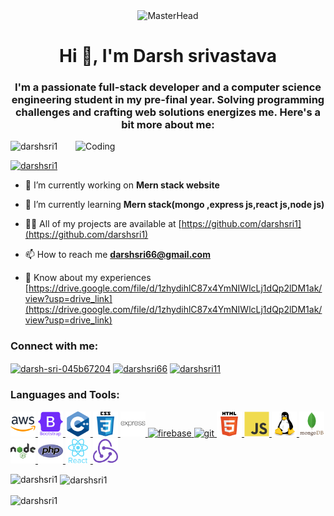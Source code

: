 <div align="center">
    <img src="https://miro.medium.com/v2/resize:fit:800/0*XH3rLskyOsCqVV-j.jpg" alt="MasterHead">
</div>
<h1 align="center">Hi 👋, I'm Darsh srivastava</h1>
<h3 align="center">I'm a passionate full-stack developer and a computer science engineering student in my pre-final year. Solving programming challenges and crafting web solutions energizes me. Here's a bit more about me:</h3>
<img align="right" alt="Coding" width="400" src="https://cdn.dribbble.com/users/1162077/screenshots/3848914/programmer.gif">
<p align="left"> <img src="https://komarev.com/ghpvc/?username=darshsri1&label=Profile%20views&color=0e75b6&style=flat" alt="darshsri1" /> </p>

<p align="left"> <a href="https://github.com/ryo-ma/github-profile-trophy"><img src="https://github-profile-trophy.vercel.app/?username=darshsri1" alt="darshsri1" /></a> </p>

- 🔭 I’m currently working on **Mern stack website**

- 🌱 I’m currently learning **Mern stack(mongo ,express js,react js,node js)**

- 👨‍💻 All of my projects are available at [https://github.com/darshsri1](https://github.com/darshsri1)

- 📫 How to reach me **darshsri66@gmail.com**
- 📄 Know about my experiences [https://drive.google.com/file/d/1zhydihlC87x4YmNIWlcLj1dQp2lDM1ak/view?usp=drive_link](https://drive.google.com/file/d/1zhydihlC87x4YmNIWlcLj1dQp2lDM1ak/view?usp=drive_link)


<h3 align="left">Connect with me:</h3>
<p align="left">
<a href="https://linkedin.com/in/darsh-sri-045b67204" target="blank"><img align="center" src="https://raw.githubusercontent.com/rahuldkjain/github-profile-readme-generator/master/src/images/icons/Social/linked-in-alt.svg" alt="darsh-sri-045b67204" height="30" width="40" /></a>
<a href="https://www.hackerrank.com/darshsri66" target="blank"><img align="center" src="https://raw.githubusercontent.com/rahuldkjain/github-profile-readme-generator/master/src/images/icons/Social/hackerrank.svg" alt="darshsri66" height="30" width="40" /></a>
<a href="https://www.leetcode.com/darshsri11" target="blank"><img align="center" src="https://raw.githubusercontent.com/rahuldkjain/github-profile-readme-generator/master/src/images/icons/Social/leet-code.svg" alt="darshsri11" height="30" width="40" /></a>
</p>

<h3 align="left">Languages and Tools:</h3>
<p align="left"> <a href="https://aws.amazon.com" target="_blank" rel="noreferrer"> <img src="https://raw.githubusercontent.com/devicons/devicon/master/icons/amazonwebservices/amazonwebservices-original-wordmark.svg" alt="aws" width="40" height="40"/> </a> <a href="https://getbootstrap.com" target="_blank" rel="noreferrer"> <img src="https://raw.githubusercontent.com/devicons/devicon/master/icons/bootstrap/bootstrap-plain-wordmark.svg" alt="bootstrap" width="40" height="40"/> </a> <a href="https://www.w3schools.com/cpp/" target="_blank" rel="noreferrer"> <img src="https://raw.githubusercontent.com/devicons/devicon/master/icons/cplusplus/cplusplus-original.svg" alt="cplusplus" width="40" height="40"/> </a> <a href="https://www.w3schools.com/css/" target="_blank" rel="noreferrer"> <img src="https://raw.githubusercontent.com/devicons/devicon/master/icons/css3/css3-original-wordmark.svg" alt="css3" width="40" height="40"/> </a> <a href="https://expressjs.com" target="_blank" rel="noreferrer"> <img src="https://raw.githubusercontent.com/devicons/devicon/master/icons/express/express-original-wordmark.svg" alt="express" width="40" height="40"/> </a> <a href="https://firebase.google.com/" target="_blank" rel="noreferrer"> <img src="https://www.vectorlogo.zone/logos/firebase/firebase-icon.svg" alt="firebase" width="40" height="40"/> </a> <a href="https://git-scm.com/" target="_blank" rel="noreferrer"> <img src="https://www.vectorlogo.zone/logos/git-scm/git-scm-icon.svg" alt="git" width="40" height="40"/> </a> <a href="https://www.w3.org/html/" target="_blank" rel="noreferrer"> <img src="https://raw.githubusercontent.com/devicons/devicon/master/icons/html5/html5-original-wordmark.svg" alt="html5" width="40" height="40"/> </a> <a href="https://developer.mozilla.org/en-US/docs/Web/JavaScript" target="_blank" rel="noreferrer"> <img src="https://raw.githubusercontent.com/devicons/devicon/master/icons/javascript/javascript-original.svg" alt="javascript" width="40" height="40"/> </a> <a href="https://www.linux.org/" target="_blank" rel="noreferrer"> <img src="https://raw.githubusercontent.com/devicons/devicon/master/icons/linux/linux-original.svg" alt="linux" width="40" height="40"/> </a> <a href="https://www.mongodb.com/" target="_blank" rel="noreferrer"> <img src="https://raw.githubusercontent.com/devicons/devicon/master/icons/mongodb/mongodb-original-wordmark.svg" alt="mongodb" width="40" height="40"/> </a> <a href="https://nodejs.org" target="_blank" rel="noreferrer"> <img src="https://raw.githubusercontent.com/devicons/devicon/master/icons/nodejs/nodejs-original-wordmark.svg" alt="nodejs" width="40" height="40"/> </a> <a href="https://www.php.net" target="_blank" rel="noreferrer"> <img src="https://raw.githubusercontent.com/devicons/devicon/master/icons/php/php-original.svg" alt="php" width="40" height="40"/> </a> <a href="https://reactjs.org/" target="_blank" rel="noreferrer"> <img src="https://raw.githubusercontent.com/devicons/devicon/master/icons/react/react-original-wordmark.svg" alt="react" width="40" height="40"/> </a> <a href="https://redux.js.org" target="_blank" rel="noreferrer"> <img src="https://raw.githubusercontent.com/devicons/devicon/master/icons/redux/redux-original.svg" alt="redux" width="40" height="40"/> </a> </p>

<p><img align="left" src="https://github-readme-stats.vercel.app/api/top-langs?username=darshsri1&show_icons=true&locale=en&layout=compact" alt="darshsri1" /></p>

<p>&nbsp;<img align="center" src="https://github-readme-stats.vercel.app/api?username=darshsri1&show_icons=true&locale=en" alt="darshsri1" /></p>

<p><img align="center" src="https://github-readme-streak-stats.herokuapp.com/?user=darshsri1&" alt="darshsri1" /></p>
